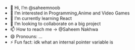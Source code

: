 - 👋 Hi, I’m @saheemnoob
- 👀 I’m interested in Programming,Anime and Video Games
- 🌱 I’m currently learning React
- 💞️ I’m looking to collaborate on a big project
- 📫 How to reach me -> @Saheem Nakhwa
- 😄 Pronouns: ...
- ⚡ Fun fact: idk what an internal pointer variable is

<!---
saheemnoob/saheemnoob is a ✨ special ✨ repository because its `README.md` (this file) appears on your GitHub profile.
You can click the Preview link to take a look at your changes.
--->
